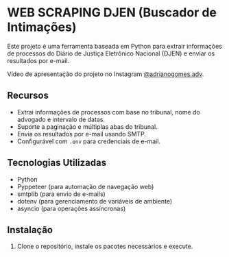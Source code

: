 # WEB SCRAPING DJEN (Buscador de Intimações)

Este projeto é uma ferramenta baseada em Python para extrair informações de processos do Diário de Justiça Eletrônico Nacional (DJEN) e enviar os resultados por e-mail.

Vídeo de apresentação do projeto no Instagram [@adrianogomes.adv](https://instagram.com/adrianogomes.adv).

## Recursos

- Extrai informações de processos com base no tribunal, nome do advogado e intervalo de datas.
- Suporte a paginação e múltiplas abas do tribunal.
- Envia os resultados por e-mail usando SMTP.
- Configurável com `.env` para credenciais de e-mail.

## Tecnologias Utilizadas

- Python
- Pyppeteer (para automação de navegação web)
- smtplib (para envio de e-mails)
- dotenv (para gerenciamento de variáveis de ambiente)
- asyncio (para operações assíncronas)

## Instalação

1. Clone o repositório, instale os pacotes necessários e execute.
    